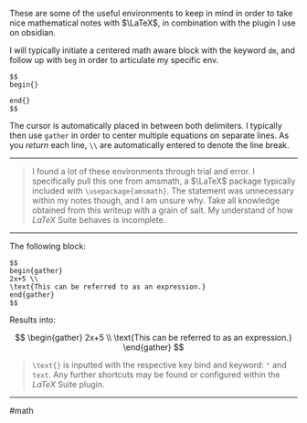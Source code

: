 These are some of the useful environments to keep in mind in order to take nice mathematical notes with $\LaTeX$, in combination with the plugin I use on obsidian.

I will typically initiate a centered math aware block with the keyword `dm`, and follow up with `beg` in order to articulate my specific env. 

```
$$
begin{}

end{}
$$
```

The cursor is automatically placed in between both delimiters. I typically then use `gather` in order to center multiple equations on separate lines. As you *return* each line, `\\` are automatically entered to denote the line break.

---

> I found a lot of these environments through trial and error. I specifically pull this one from amsmath, a $\LaTeX$ package typically included with `\usepackage{amsmath}`. The statement was unnecessary within my notes though, and I am unsure why. Take all knowledge obtained from this writeup with a grain of salt. My understand of how $LaTeX$ Suite behaves is incomplete.

---

The following block:

```
$$
begin{gather}
2x+5 \\
\text{This can be referred to as an expression.}
end{gather}
$$
```

Results into:

$$
\begin{gather}
2x+5 \\
\text{This can be referred to as an expression.}
\end{gather}
$$

> `\text{}` is inputted with the respective key bind and keyword: `"` and `text`.
> Any further shortcuts may be found or configured within the $LaTeX$ Suite plugin.

---
#math 